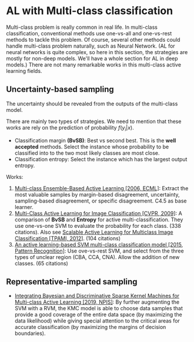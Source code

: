 # AL with Multi-class classification

Multi-class problem is really common in real life.
In multi-class classification, conventional methods use one-vs-all and one-vs-rest methods to tackle this problem.
Of course, several other methods could handle multi-class problem naturally, such as Neural Network.
(AL for neural networks is quite complex, so here in this section, the strategies are mostly for non-deep models. We'll have a whole section for AL in deep models.)
There are not many remarkable works in this multi-class active learning fields.

## Uncertainty-based sampling
The uncertainty should be revealed from the outputs of the multi-class model.

There are mainly two types of strategies. 
We need to mention that these works are rely on the prediction of probability $f(y_i|x)$.
- Classification margin **(BvSB)**: 
  Best vs second best. 
  This is the **well accepted** methods.
  Select the instance whose probability to be classified into to the two most likely classes are most close.
- Classification entropy: 
  Select the instance which has the largest output entropy.

Works:
1. [Multi-class Ensemble-Based Active Learning [2006, ECML]](https://link.springer.com/chapter/10.1007/11871842_68): 
  Extract the most valuable samples by margin-based disagreement, uncertainty, sampling-based disagreement, or specific disagreement. 
  C4.5 as base learner.
2. [Multi-Class Active Learning for Image Classification [CVPR, 2009]](https://ieeexplore.ieee.org/abstract/document/5206627): A comparison of **BvSB** and **Entropy** for active multi-classification. They use one-vs-one SVM to evaluate the probability for each class. (338 citations). Also see [Scalable Active Learning for Multiclass Image Classification [TPAMI, 2012]](https://ieeexplore.ieee.org/abstract/document/6127880/). (104 citations)
3. [An active learning-based SVM multi-class classification model [2015, Pattern Recognition]](https://www.sciencedirect.com/science/article/pii/S003132031400497X): Use ove-vs-rest SVM, and select from the three types of unclear region (CBA, CCA, CNA). Allow the addition of new classes. (65 citations)

## Representative-imparted sampling

- [Integrating Bayesian and Discriminative Sparse Kernel Machines for Multi-class Active Learning [2019, NPIS]](https://papers.nips.cc/paper/2019/file/bcc0d400288793e8bdcd7c19a8ac0c2b-Paper.pdf):
  By further augmenting the SVM with a RVM, the KMC model is able to choose data samples that provide a good coverage of the entire data space (by maximizing the data likelihood) while giving special attention to the critical areas for accurate classification (by maximizing the margins of decision boundaries).